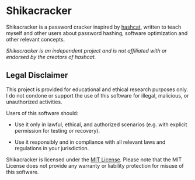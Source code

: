 # Shikacracker

Shikacracker is a password cracker inspired by [hashcat](https://github.com/hashcat/hashcat),
written to teach myself and other users about password hashing, software optimization and
other relevant concepts.

_Shikacracker is an independent project and is not affiliated with or endorsed by the creators of hashcat._

## Legal Disclaimer

This project is provided for educational and ethical research purposes only.
I do not condone or support the use of this software for illegal, malicious,
or unauthorized activities.

Users of this software should:

- Use it only in lawful, ethical, and authorized scenarios (e.g. with explicit
  permission for testing or recovery).

- Use it responsibly and in compliance with all relevant laws and regulations in your jurisdiction.

Shikacracker is licensed under the [MIT License](/LICENSE). Please note that the MIT License
does not provide any warranty or liability protection for misuse of this software.
